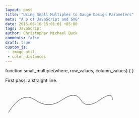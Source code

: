 ```yaml
---
layout: post
title: "Using Small Multiples to Gauge Design Parameters"
meta: "A p of JavaScript and SVG"
date: 2015-06-16 15:01:01 +05:00
tags: JavaScript
author: Christopher Michael Buck
comments: false
draft: true
custom_js:
 - image_util
 - color_distances
---
```


function small_multiple(where, row_values, column_values) {
}

First pass: a straight line.


<div id="viz"></div>

<svg width="500px" height="160px" version="1.1" xmlns="http://www.w3.org/2000/svg">
  <path d="M10 80 Q 52.5 10, 95 40 T 180 40 T 240 40 T 300 40 T 340 40" stroke="black" fill="transparent"/>
</svg>

<script>
    var data = [[0,0],[0,10]]

    var svg = d3.select("#viz")



<script>